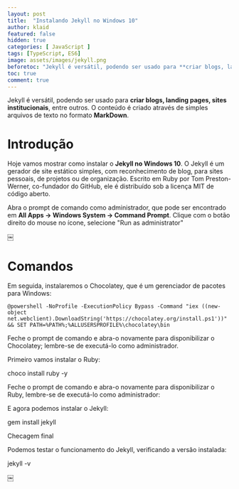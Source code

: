```yaml
---
layout: post
title:  "Instalando Jekyll no Windows 10"
author: klaid
featured: false
hidden: true
categories: [ JavaScript ]
tags: [TypeScript, ES6] 
image: assets/images/jekyll.png
beforetoc: "Jekyll é versátil, podendo ser usado para **criar blogs, landing pages, sites institucionais**, entre outros. O conteúdo é criado através de simples arquivos de texto no formato **MarkDown**." 
toc: true
comment: true
---
```


Jekyll é versátil, podendo ser usado para **criar blogs, landing pages, sites institucionais**, entre outros. O conteúdo é criado através de simples arquivos de texto no formato **MarkDown**.

# Introdução

Hoje vamos mostrar como instalar o **Jekyll no Windows 10**. O Jekyll é um gerador de site estático simples, com reconhecimento de blog, para sites pessoais, de projetos ou de organização. Escrito em Ruby por Tom Preston-Werner, co-fundador do GitHub, ele é distribuído sob a licença MIT de código aberto.

Abra o prompt de comando como administrador, que pode ser encontrado em **All Apps -> Windows System -> Command Prompt**. Clique com o botão direito do mouse no ícone, selecione "Run as administrator"

￼

# Comandos

Em seguida, instalaremos o Chocolatey, que é um gerenciador de pacotes para Windows:

```posh
@powershell -NoProfile -ExecutionPolicy Bypass -Command "iex ((new-object net.webclient).DownloadString('https://chocolatey.org/install.ps1'))" && SET PATH=%PATH%;%ALLUSERSPROFILE%\chocolatey\bin 
```

Feche o prompt de comando e abra-o novamente para disponibilizar o Chocolatey; lembre-se de executá-lo como administrador.

Primeiro vamos instalar o Ruby:

choco install ruby -y 

Feche o prompt de comando e abra-o novamente para disponibilizar o Ruby, lembre-se de executá-lo como administrador:

E agora podemos instalar o Jekyll:

gem install jekyll 

Checagem final

Podemos testar o funcionamento do Jekyll, verificando a versão instalada:

jekyll -v 

￼

